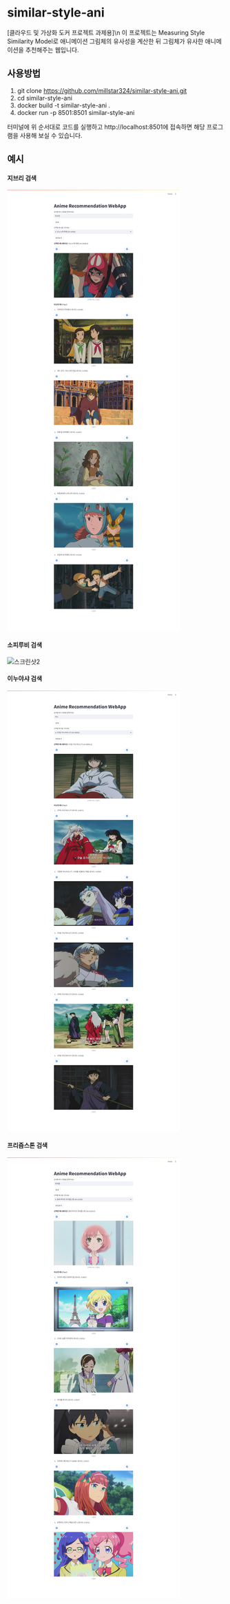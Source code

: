 # similar-style-ani
[클라우드 및 가상화 도커 프로젝트 과제용]\n
이 프로젝트는 Measuring Style Similarity Model로 애니메이션 그림체의 유사성을 계산한 뒤 그림체가 유사한 애니메이션을 추천해주는 웹입니다.

## 사용방법
1.   git clone https://github.com/millstar324/similar-style-ani.git
2.   cd similar-style-ani
3.   docker build -t similar-style-ani .
4.   docker run -p 8501:8501 similar-style-ani

터미널에 위 순서대로 코드를 실행하고 http://localhost:8501에 접속하면 해당 프로그램을 사용해 보실 수 있습니다.

## 예시
#### 지브리 검색
![스크린샷1](예시/지브리예시.png)
#### 소피루비 검색
![스크린샷2](예시/소피루비예시.png)
#### 이누야샤 검색
![스크린샷3](예시/이누야샤예시.png)
#### 프리즘스톤 검색
![스크린샷4](예시/프리즘스톤예시.png)
